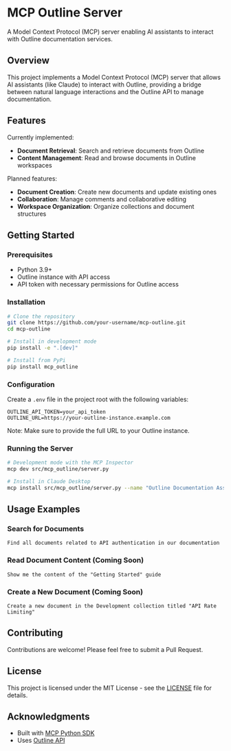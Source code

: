 # MCP Outline Server

A Model Context Protocol (MCP) server enabling AI assistants to interact with Outline documentation services.

## Overview

This project implements a Model Context Protocol (MCP) server that allows AI assistants (like Claude) to interact with Outline, providing a bridge between natural language interactions and the Outline API to manage documentation.

## Features

Currently implemented:
- **Document Retrieval**: Search and retrieve documents from Outline
- **Content Management**: Read and browse documents in Outline workspaces

Planned features:
- **Document Creation**: Create new documents and update existing ones
- **Collaboration**: Manage comments and collaborative editing
- **Workspace Organization**: Organize collections and document structures

## Getting Started

### Prerequisites

- Python 3.9+
- Outline instance with API access
- API token with necessary permissions for Outline access

### Installation

```bash
# Clone the repository
git clone https://github.com/your-username/mcp-outline.git
cd mcp-outline

# Install in development mode
pip install -e ".[dev]"

# Install from PyPi
pip install mcp_outline
```

### Configuration

Create a `.env` file in the project root with the following variables:

```
OUTLINE_API_TOKEN=your_api_token
OUTLINE_URL=https://your-outline-instance.example.com
```

Note: Make sure to provide the full URL to your Outline instance.

### Running the Server

```bash
# Development mode with the MCP Inspector
mcp dev src/mcp_outline/server.py

# Install in Claude Desktop
mcp install src/mcp_outline/server.py --name "Outline Documentation Assistant"
```

## Usage Examples

### Search for Documents

```
Find all documents related to API authentication in our documentation
```

### Read Document Content (Coming Soon)

```
Show me the content of the "Getting Started" guide
```

### Create a New Document (Coming Soon)

```
Create a new document in the Development collection titled "API Rate Limiting"
```

## Contributing

Contributions are welcome! Please feel free to submit a Pull Request.

## License

This project is licensed under the MIT License - see the [LICENSE](LICENSE) file for details.

## Acknowledgments

- Built with [MCP Python SDK](https://github.com/modelcontextprotocol/python-sdk)
- Uses [Outline API](https://github.com/outline/outline/blob/main/docs/API.md)